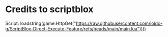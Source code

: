 # Credits to scriptblox
Script:
loadstring(game:HttpGet("https://raw.githubusercontent.com/loldo-g/ScriptBlox-Direct-Execute-Feature/refs/heads/main/main.lua"))()
